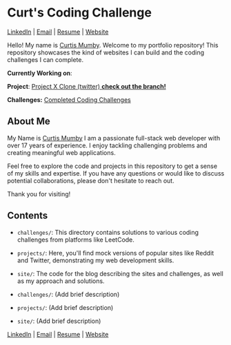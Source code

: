 # Curt's Coding Challenge 

[LinkedIn](https://www.linkedin.com/in/curtis-mumby-29441474/) | [Email](mailto:curtis.mumby@gmail.com) | [Resume](http://placeholder.replace) | [Website](https://curtscode.com)

Hello! My name is [Curtis Mumby](https://www.linkedin.com/in/curtis-mumby-29441474/).
 Welcome to my portfolio repository! This repository showcases the kind of websites I can build and the coding challenges I can complete. 

**Currently Working on**: 

**Project**: [Project X Clone (twitter) **check out the branch!**](https://github.com/cmumby/curtscodingchallenge/tree/cmumby/twitter-clone/projects/twitter-clone)

**Challenges:** [Completed Coding Challenges](https://github.com/cmumby/curtscodingchallenge/tree/cmumby/code-challenge/challenges)

## About Me

My Name is [Curtis Mumby](https://www.linkedin.com/in/curtis-mumby-29441474/) I am a passionate full-stack web developer with over 17 years of experience. I enjoy tackling challenging problems and creating meaningful web applications. 

Feel free to explore the code and projects in this repository to get a sense of my skills and expertise. If you have any questions or would like to discuss potential collaborations, please don't hesitate to reach out.

Thank you for visiting!

## Contents
- `challenges/`: This directory contains solutions to various coding challenges from platforms like LeetCode.
- `projects/`: Here, you'll find mock versions of popular sites like Reddit and Twitter, demonstrating my web development skills.
- `site/`: The code for the blog describing the sites and challenges, as well as my approach and solutions.



- `challenges/`: (Add brief description)
- `projects/`: (Add brief description)
- `site/`: (Add brief description)




[LinkedIn](https://www.linkedin.com/in/curtis-mumby-29441474/) | [Email](mailto:curtis.mumby@gmail.com) | [Resume](http://placeholder.replace) | [Website](https://curtscode.com)
